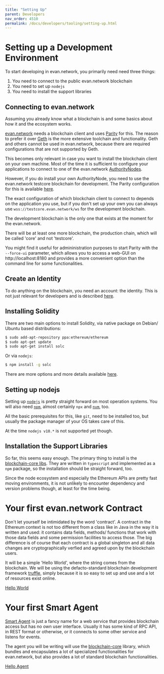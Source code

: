 ```yaml
---
title: "Setting Up"
parent: Developers
nav_order: 4510
permalink: /docs/developers/tooling/setting-up.html
---
```


# Setting up a Development Environment
To start developing in evan.network, you primarily need need three things:

1. You need to connect to the public evan.network blockchain
2. You need to set up `nodejs`
3. You need to install the support libraries

## Connecting to evan.network

Assuming you already know what a blockchain is and some basics about how it and the ecosystem works.

[evan.network](https://evan.network/) needs a blockchain client and uses [Parity](https://www.parity.io/) for this.
The reason to prefer it over [Geth](https://geth.ethereum.org/) is the more extensive toolchain and functionality. Geth and others cannot be used in evan.network, because there are required configurations that are not supported by Geth.

This becomes only relevant in case you want to install the blockchain client on your own machine. Most of the time it is sufficient to configure your applications to connect to one of the evan.network [AuthorityNodes](/docs/how_it_works/authoritynode.htmls).

However, if you do install your own AuthorityNode, you need to use the evan.network testcore blockchain for development. The Parity configuration for this is available [here](https://github.com/evannetwork/testcore-config).

The exact configuration of which blockchain client to connect to depends on the application you use, but if you don't set up your own you can always use `wss://testcore.evan.network/ws` for the development blockchain.

The development blockchain is the only one that exists at the moment for the evan.network.

There will be at least one more blockchain, the production chain, which will be called 'core' and not 'testcore'.

You might find it useful for admininistration purposes to start Parity with the `--force-ui` parameter, which allows you to access a web-GUI on http://localhost:8180 and provides a more convenient option than the command line for some functionalities.


## Create an Identity
To do anything on the blockchain, you need an account: the identity. This is not just relevant for developers and is described [here](/docs/first_steps/create-identity.html).

## Installing Solidity

There are two main options to install Solidity, via native package on Debian/ Ubuntu based distributions:

```sh
$ sudo add-apt-repository ppa:ethereum/ethereum
$ sudo apt-get update
$ sudo apt-get install solc
```

Or via `nodejs`:

```sh
$ npm install -g solc
```

There are more options and more details available [here](https://solidity.readthedocs.io/en/v0.4.23/installing-solidity.html).

## Setting up nodejs

Setting up [`nodejs`](https://nodejs.org/en/) is pretty straight forward on most operation systems.
You will also need [`npm`](https://www.npmjs.com/), almost certainly `npx` and [`nvm`](https://github.com/creationix/nvm/blob/master/README.md), too.

All the basic prerequisites for this, like `git`, need to be installed too, but usually the package manager of your OS takes care of this.

At the time `nodejs v10.*` is not supported yet though.

## Installation the Support Libraries

So far, this seems easy enough. The primary thing to install is the [blockchain-core libs](https://github.com/evannetwork/api-blockchain-core). They are written in `typescript` and implemented as a `npm` package, so the installation should be straight forward, too.

Since the node ecosystem and especially the Ethereum APIs are pretty fast moving environments, it is not unlikely to encounter dependency and version problems though, at least for the time being.

# Your first evan.network Contract

Don't let yourself be intimidated by the word 'contract'. A contract in the Ethereum context is not too different from a class like in Java in the way it is written and used: it contains data fields, methods/ functions that work with those data fields and some permission facilities to access those.
The big difference is of course that each contract is a global singleton and all data changes are cryptographically verfied and agreed upon by the blockchain users.

It will be a simple 'Hello World', where the string comes from the blockchain.
We will be using the defacto-standard blockchain development framework [truffle](http://truffleframework.com), simply because it is so easy to set up and use and a lot of resources exist online.

[Hello World](/docs/developers/hello-world.html)


# Your first Smart Agent

[Smart Agent](/docs/how_it_works/smart-agents.html) is just a fancy name for a web service that provides blockchain access but has no own user interface. Usually it has some kind of RPC API, in REST format or otherwise, or it connects to some other service and listens for events.

The agent you will be writing will use the [blockchain-core](https://github.com/evannetwork/api-blockchain-core) library, which bundles and encapsulates a lot of specialized functionalities for evan.network, but also provides a lot of standard blockchain functionalities.

[Hello Agent](/docs/developers/hello-agent.html)
